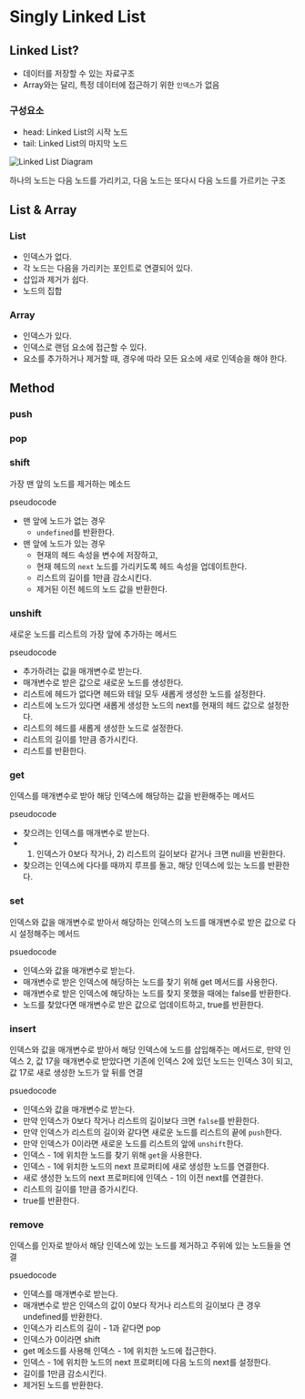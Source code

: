 
# Singly Linked List

## Linked List?

- 데이터를 저장할 수 있는 자료구조
- Array와는 달리, 특정 데이터에 접근하기 위한 `인덱스`가 없음

### 구성요소

- head: Linked List의 시작 노드
- tail: Linked List의 마지막 노드

![Linked List Diagram](https://cdn.programiz.com/sites/tutorial2program/files/linked-list-concept.png)

하나의 노드는 다음 노드를 가리키고, 다음 노드는 또다시 다음 노드를 가르키는 구조

## List & Array

### List

- 인덱스가 없다.
- 각 노드는 다음을 가리키는 포인트로 연결되어 있다.
- 삽입과 제거가 쉽다.
- 노드의 집합

### Array

- 인덱스가 있다.
- 인덱스로 랜덤 요소에 접근할 수 있다.
- 요소를 추가하거나 제거할 때, 경우에 따라 모든 요소에 새로 인덱승을 해야 한다.

## Method

### push

### pop

### shift

가장 맨 앞의 노드를 제거하는 메소드

pseudocode

- 맨 앞에 노드가 없는 경우
  - `undefined`를 반환한다.
- 맨 앞에 노드가 있는 경우
  - 현재의 헤드 속성을 변수에 저장하고,
  - 현재 헤드의 `next` 노드를 가리키도록 헤드 속성을 업데이트한다. 
  - 리스트의 길이를 1만큼 감소시킨다.
  - 제거된 이전 헤드의 노드 값을 반환한다.

### unshift

새로운 노드를 리스트의 가장 앞에 추가하는 메서드

pseudocode

- 추가하려는 값을 매개변수로 받는다.
- 매개변수로 받은 값으로 새로운 노드를 생성한다.
- 리스트에 헤드가 없다면 헤드와 테일 모두 새롭게 생성한 노드를 설정한다.
- 리스트에 노드가 있다면 새롭게 생성한 노드의 next를 현재의 헤드 값으로 설정한다.
- 리스트의 헤드를 새롭게 생성한 노드로 설정한다.
- 리스트의 길이를 1만큼 증가시킨다.
- 리스트를 반환한다.

### get

인덱스를 매개변수로 받아 해당 인덱스에 해당하는 값을 반환해주는 메서드

pseudocode

- 찾으려는 인덱스를 매개변수로 받는다.
- 1) 인덱스가 0보다 작거나, 2) 리스트의 길이보다 같거나 크면 null을 반환한다.
- 찾으려는 인덱스에 다다를 때까지 루프를 돌고, 해당 인덱스에 있는 노드를 반환한다.

### set

인덱스와 값을 매개변수로 받아서 해당하는 인덱스의 노드를 매개변수로 받은 값으로 다시 설정해주는 메서드

psuedocode

- 인덱스와 값을 매개변수로 받는다.
- 매개변수로 받은 인덱스에 해당하는 노드를 찾기 위해 get 메서드를 사용한다.
- 매개변수로 받은 인덱스에 해당하는 노드를 찾지 못했을 때에는 false를 반환한다.
- 노드를 찾았다면 매개변수로 받은 값으로 업데이트하고, true를 반환한다.

### insert

인덱스와 값을 매개변수로 받아서 해당 인덱스에 노드를 삽입해주는 메서드로,
만약 인덱스 2, 값 17을 매개변수로 받았다면 기존에 인덱스 2에 있던 노드는 인덱스 3이 되고,
값 17로 새로 생성한 노드가 앞 뒤를 연결

psuedocode

- 인덱스와 값을 매개변수로 받는다.
- 만약 인덱스가 0보다 작거나 리스트의 길이보다 크면 `false`를 반환한다.
- 만약 인덱스가 리스트의 길이와 같다면 새로운 노드를 리스트의 끝에 `push`한다.
- 만약 인덱스가 0이라면 새로운 노드를 리스트의 앞에 `unshift`한다.
- 인덱스 - 1에 위치한 노드를 찾기 위해 `get`을 사용한다.
- 인덱스 - 1에 위치한 노드의 next 프로퍼티에 새로 생성한 노드를 연결한다.
- 새로 생성한 노드의 next 프로퍼티에 인덱스 - 1의 이전 next를 연결한다.
- 리스트의 길이를 1만큼 증가시킨다.
- true를 반환한다.

### remove

인덱스를 인자로 받아서 해당 인덱스에 있는 노드를 제거하고 주위에 있는 노드들을 연결

psuedocode

- 인덱스를 매개변수로 받는다.
- 매개변수로 받은 인덱스의 값이 0보다 작거나 리스트의 길이보다 큰 경우 undefined를 반환한다.
- 인덱스가 리스트의 길이 - 1과 같다면 pop
- 인덱스가 0이라면 shift
- get 메소드를 사용해 인덱스 - 1에 위치한 노드에 접근한다.
- 인덱스 - 1에 위치한 노드의 next 프로퍼티에 다음 노드의 next를 설정한다.
- 길이를 1만큼 감소시킨다.
- 제거된 노드를 반환한다.
